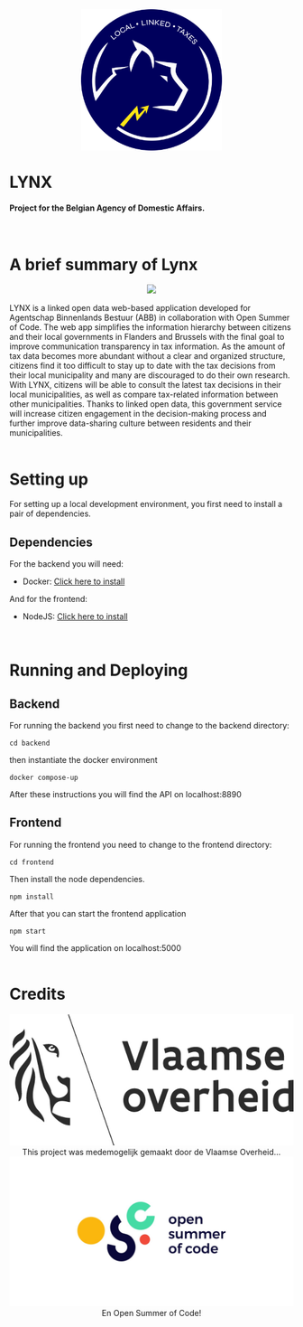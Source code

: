 
<style> 
	center {
		display: flex;
		justify-content: center;
	}
	
	footer {
		left: 0;
		bottom: 0;
		width: 100%;

		text-align: center;
	}

</style>


<center><img src="resources/Crest_ABB.svg" width="250"></center>

# LYNX
#### Project for the Belgian Agency of Domestic Affairs.
<br/>

# A brief summary of Lynx

<center><img src="resources/mockup.png" style="size:60%;"></center>

<br/>
LYNX is a linked open data web-based application developed for Agentschap Binnenlands Bestuur (ABB) in collaboration with Open Summer of Code. The web app simplifies the information hierarchy between citizens and their local governments in Flanders and Brussels with the final goal to improve communication transparency in tax information. As the amount of tax data becomes more abundant without a clear and organized structure, citizens find it too difficult to stay up to date with the tax decisions from their local municipality and many are discouraged to do their own research. With LYNX, citizens will be able to consult the latest tax decisions in their local municipalities, as well as compare tax-related information between other municipalities. Thanks to linked open data, this government service will increase citizen engagement in the decision-making process and further improve data-sharing culture between residents and their municipalities.
<br/><br/>  

# Setting up
For setting up a local development environment, you first need to install a pair of dependencies. 
  
## Dependencies
  
  For the backend you will need:
  - Docker: [Click here to install](https://docs.docker.com/get-docker/)

  And for the frontend:
  - NodeJS: [Click here to install](https://nodejs.org/en/download/)
  
<br/>
  
# Running and Deploying
  
  ## Backend
  For running the backend you first need to change to the backend directory:  
  ```
  cd backend
  ```  
  
  then instantiate the docker environment
  ```
  docker compose-up
  ```
  
  After these instructions you will find the API on localhost:8890
  
  ## Frontend
  For running the frontend you need to change to the frontend directory:
  ```
  cd frontend
  ```  
  
  Then install the node dependencies.
  ```
  npm install
  ```  
  
  After that you can start the frontend application
  ```
  npm start
  ```  
  
  You will find the application on localhost:5000
<br/><br/>

# Credits

<footer>
	<img src="resources/vo_naakt.jpg" alt="snoep"/><br/>
	This project was medemogelijk gemaakt door de Vlaamse Overheid...  
	<img src="resources/1532593594328.jpeg"/><br/>
	En Open Summer of Code!  
</footer>